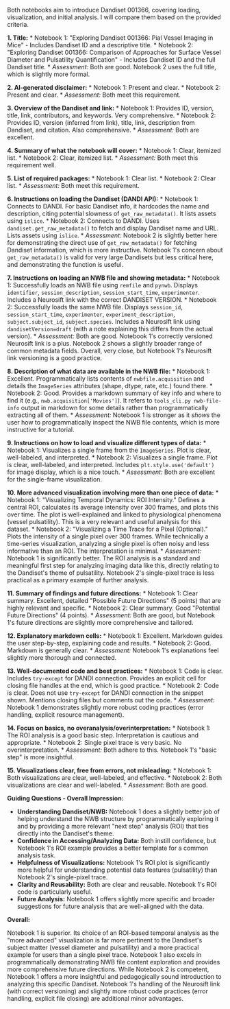 Both notebooks aim to introduce Dandiset 001366, covering loading, visualization, and initial analysis. I will compare them based on the provided criteria.

**1. Title:**
    *   Notebook 1: "Exploring Dandiset 001366: Pial Vessel Imaging in Mice" - Includes Dandiset ID and a descriptive title.
    *   Notebook 2: "Exploring Dandiset 001366: Comparison of Approaches for Surface Vessel Diameter and Pulsatility Quantification" - Includes Dandiset ID and the full Dandiset title.
    *   *Assessment:* Both are good. Notebook 2 uses the full title, which is slightly more formal.

**2. AI-generated disclaimer:**
    *   Notebook 1: Present and clear.
    *   Notebook 2: Present and clear.
    *   *Assessment:* Both meet this requirement.

**3. Overview of the Dandiset and link:**
    *   Notebook 1: Provides ID, version, title, link, contributors, and keywords. Very comprehensive.
    *   Notebook 2: Provides ID, version (inferred from link), title, link, description from Dandiset, and citation. Also comprehensive.
    *   *Assessment:* Both are excellent.

**4. Summary of what the notebook will cover:**
    *   Notebook 1: Clear, itemized list.
    *   Notebook 2: Clear, itemized list.
    *   *Assessment:* Both meet this requirement well.

**5. List of required packages:**
    *   Notebook 1: Clear list.
    *   Notebook 2: Clear list.
    *   *Assessment:* Both meet this requirement.

**6. Instructions on loading the Dandiset (DANDI API):**
    *   Notebook 1: Connects to DANDI. For basic Dandiset info, it hardcodes the name and description, citing potential slowness of `get_raw_metadata()`. It lists assets using `islice`.
    *   Notebook 2: Connects to DANDI. Uses `dandiset.get_raw_metadata()` to fetch and display Dandiset name and URL. Lists assets using `islice`.
    *   *Assessment:* Notebook 2 is slightly better here for demonstrating the direct use of `get_raw_metadata()` for fetching Dandiset information, which is more instructive. Notebook 1's concern about `get_raw_metadata()` is valid for very large Dandisets but less critical here, and demonstrating the function is useful.

**7. Instructions on loading an NWB file and showing metadata:**
    *   Notebook 1: Successfully loads an NWB file using `remfile` and `pynwb`. Displays `identifier`, `session_description`, `session_start_time`, `experimenter`. Includes a Neurosift link with the correct DANDISET VERSION.
    *   Notebook 2: Successfully loads the same NWB file. Displays `session_id`, `session_start_time`, `experimenter`, `experiment_description`, `subject.subject_id`, `subject.species`. Includes a Neurosift link using `dandisetVersion=draft` (with a note explaining this differs from the actual version).
    *   *Assessment:* Both are good. Notebook 1's correctly versioned Neurosift link is a plus. Notebook 2 shows a slightly broader range of common metadata fields. Overall, very close, but Notebook 1's Neurosift link versioning is a good practice.

**8. Description of what data are available in the NWB file:**
    *   Notebook 1: Excellent. Programmatically lists contents of `nwbfile.acquisition` and details the `ImageSeries` attributes (shape, dtype, rate, etc.) found there.
    *   Notebook 2: Good. Provides a markdown summary of key info and where to find it (e.g., `nwb.acquisition['Movies']`). It refers to `tools_cli.py nwb-file-info` output in markdown for some details rather than programmatically extracting all of them.
    *   *Assessment:* Notebook 1 is stronger as it *shows* the user how to programmatically inspect the NWB file contents, which is more instructive for a tutorial.

**9. Instructions on how to load and visualize different types of data:**
    *   Notebook 1: Visualizes a single frame from the `ImageSeries`. Plot is clear, well-labeled, and interpreted.
    *   Notebook 2: Visualizes a single frame. Plot is clear, well-labeled, and interpreted. Includes `plt.style.use('default')` for image display, which is a nice touch.
    *   *Assessment:* Both are excellent for the single-frame visualization.

**10. More advanced visualization involving more than one piece of data:**
    *   Notebook 1: "Visualizing Temporal Dynamics: ROI Intensity." Defines a central ROI, calculates its average intensity over 300 frames, and plots this over time. The plot is well-explained and linked to physiological phenomena (vessel pulsatility). This is a very relevant and useful analysis for this dataset.
    *   Notebook 2: "Visualizing a Time Trace for a Pixel (Optional)." Plots the intensity of a single pixel over 300 frames. While technically a time-series visualization, analyzing a single pixel is often noisy and less informative than an ROI. The interpretation is minimal.
    *   *Assessment:* Notebook 1 is significantly better. The ROI analysis is a standard and meaningful first step for analyzing imaging data like this, directly relating to the Dandiset's theme of pulsatility. Notebook 2's single-pixel trace is less practical as a primary example of further analysis.

**11. Summary of findings and future directions:**
    *   Notebook 1: Clear summary. Excellent, detailed "Possible Future Directions" (5 points) that are highly relevant and specific.
    *   Notebook 2: Clear summary. Good "Potential Future Directions" (4 points).
    *   *Assessment:* Both are good, but Notebook 1's future directions are slightly more comprehensive and tailored.

**12. Explanatory markdown cells:**
    *   Notebook 1: Excellent. Markdown guides the user step-by-step, explaining code and results.
    *   Notebook 2: Good. Markdown is generally clear.
    *   *Assessment:* Notebook 1's explanations feel slightly more thorough and connected.

**13. Well-documented code and best practices:**
    *   Notebook 1: Code is clear. Includes `try-except` for DANDI connection. Provides an explicit cell for closing file handles at the end, which is good practice.
    *   Notebook 2: Code is clear. Does not use `try-except` for DANDI connection in the snippet shown. Mentions closing files but comments out the code.
    *   *Assessment:* Notebook 1 demonstrates slightly more robust coding practices (error handling, explicit resource management).

**14. Focus on basics, no overanalysis/overinterpretation:**
    *   Notebook 1: The ROI analysis is a good basic step. Interpretation is cautious and appropriate.
    *   Notebook 2: Single pixel trace is very basic. No overinterpretation.
    *   *Assessment:* Both adhere to this. Notebook 1's "basic step" is more insightful.

**15. Visualizations clear, free from errors, not misleading:**
    *   Notebook 1: Both visualizations are clear, well-labeled, and effective.
    *   Notebook 2: Both visualizations are clear and well-labeled.
    *   *Assessment:* Both are good.

**Guiding Questions - Overall Impression:**

*   **Understanding Dandiset/NWB:** Notebook 1 does a slightly better job of helping understand the NWB structure by programmatically exploring it and by providing a more relevant "next step" analysis (ROI) that ties directly into the Dandiset's theme.
*   **Confidence in Accessing/Analyzing Data:** Both instill confidence, but Notebook 1's ROI example provides a better template for a common analysis task.
*   **Helpfulness of Visualizations:** Notebook 1's ROI plot is significantly more helpful for understanding potential data features (pulsatility) than Notebook 2's single-pixel trace.
*   **Clarity and Reusability:** Both are clear and reusable. Notebook 1's ROI code is particularly useful.
*   **Future Analysis:** Notebook 1 offers slightly more specific and broader suggestions for future analysis that are well-aligned with the data.

**Overall:**

Notebook 1 is superior. Its choice of an ROI-based temporal analysis as the "more advanced" visualization is far more pertinent to the Dandiset's subject matter (vessel diameter and pulsatility) and a more practical example for users than a single pixel trace. Notebook 1 also excels in programmatically demonstrating NWB file content exploration and provides more comprehensive future directions. While Notebook 2 is competent, Notebook 1 offers a more insightful and pedagogically sound introduction to analyzing this specific Dandiset. Notebook 1's handling of the Neurosift link (with correct versioning) and slightly more robust code practices (error handling, explicit file closing) are additional minor advantages.